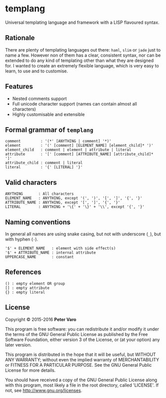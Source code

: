 templang
========

Universal templating language and framework with a LISP flavoured syntax.


Rationale
---------

There are plenty of templating languages out there: `haml`, `slim` or `jade`
just to name a few. However non of them has a clear, consistent syntax, nor can
be extended to do any kind of templating other than what they are designed for.
I wanted to create an extremely flexible language, which is very easy to learn,
to use and to customise.



Features
--------

- Nested comments support
- Full unicode character support (names can contain almost all characters)
- Highly customisable and extensible



Formal grammar of `templang`
----------------------------

    comment         : '(*' [ANYTHING | comment] '*)'
    element         : '(' [comment] [ELEMENT_NAME] [element_child]* ')'
    element_child   : comment | element | attribute | literal
    attribute       : '[' [comment] [ATTRIBUTE_NAME] [attribute_child]* ']'
    attribute_child : comment | literal
    literal         : '{' [LITERAL] '}'



Valid characters
----------------

    ANYTHING       : All characters
    ELEMENT_NAME   : ANYTHING, except '(', ')', '[', ']', '{', '}'
    ATTRIBUTE_NAME : ANYTHING, except '[', ']', '{', '}'
    LITERAL        : ANYTHING + '\{' + '\}' + '\\', except '{', '}'



Naming conventions
------------------

In general all names are using snake casing, but not with underscore (`_`), but
with hyphen (`-`).

    '$' + ELEMENT_NAME   : element with side effect(s)
    '$' + ATTRIBUTE_NAME : internal attribute
    UPPERCASE_NAME       : constant



References
----------

    () : empty element OR group
    [] : empty attribute
    {} : empty literal



License
-------

Copyright &copy; 2015-2016 **Peter Varo**

This program is free software: you can redistribute it and/or modify it under
the terms of the GNU General Public License as published by the Free Software
Foundation, either version 3 of the License, or (at your option) any later
version.

This program is distributed in the hope that it will be useful, but WITHOUT ANY
WARRANTY; without even the implied warranty of MERCHANTABILITY or FITNESS FOR A
PARTICULAR PURPOSE. See the GNU General Public License for more details.

You should have received a copy of the GNU General Public License along with
this program, most likely a file in the root directory, called 'LICENSE'.
If not, see <http://www.gnu.org/licenses>.

